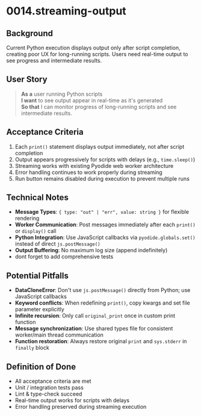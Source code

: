 # 0014.streaming-output

## Background

Current Python execution displays output only after script completion, creating poor UX for long-running scripts. Users need real-time output to see progress and intermediate results.

## User Story

> **As a** user running Python scripts  
> **I want** to see output appear in real-time as it's generated  
> **So that** I can monitor progress of long-running scripts and see intermediate results.

## Acceptance Criteria

1. Each `print()` statement displays output immediately, not after script completion
2. Output appears progressively for scripts with delays (e.g., `time.sleep()`)
3. Streaming works with existing Pyodide web worker architecture
4. Error handling continues to work properly during streaming
5. Run button remains disabled during execution to prevent multiple runs

## Technical Notes

- **Message Types**: `{ type: "out" | "err", value: string }` for flexible rendering
- **Worker Communication**: Post messages immediately after each `print()` or `display()` call
- **Python Integration**: Use JavaScript callbacks via `pyodide.globals.set()` instead of direct `js.postMessage()`
- **Output Buffering**: No maximum log size (append indefinitely)
- dont forget to add comprehensive tests

## Potential Pitfalls

- **DataCloneError**: Don't use `js.postMessage()` directly from Python; use JavaScript callbacks
- **Keyword conflicts**: When redefining `print()`, copy kwargs and set file parameter explicitly
- **Infinite recursion**: Only call `original_print` once in custom print function
- **Message synchronization**: Use shared types file for consistent worker/main thread communication
- **Function restoration**: Always restore original `print` and `sys.stderr` in `finally` block

## Definition of Done

- All acceptance criteria are met
- Unit / integration tests pass
- Lint & type-check succeed
- Real-time output works for scripts with delays
- Error handling preserved during streaming execution
